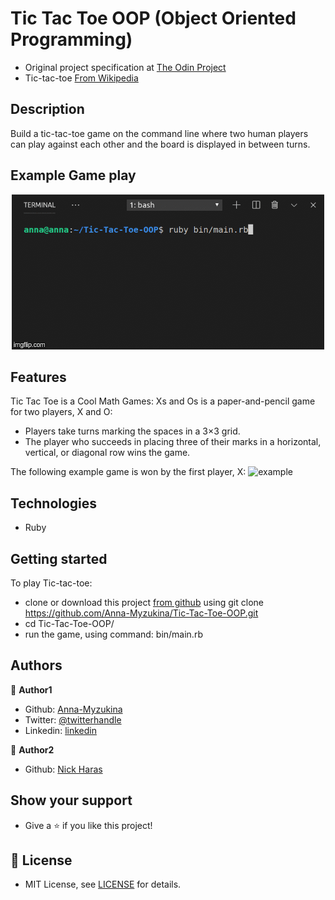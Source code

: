 # Tic Tac Toe OOP (Object Oriented Programming)

- Original project specification at [The Odin Project](https://www.theodinproject.com/courses/ruby-programming/lessons/oop)
- Tic-tac-toe [From Wikipedia](https://en.wikipedia.org/wiki/Tic-tac-toe)

## Description

Build a tic-tac-toe game on the command line where two human players can play against each other and the board is displayed in between turns.

## Example Game play
<p align="center">
  <img src="img/3b2hm4.gif">
</p>

## Features

Tic Tac Toe is a Cool Math Games:
Xs and Os is a paper-and-pencil game for two players, X and O:

- Players take turns marking the spaces in a 3×3 grid.
- The player who succeeds in placing three of their marks in a horizontal, vertical, or diagonal row wins the game.

The following example game is won by the first player, X:
![example](https://upload.wikimedia.org/wikipedia/commons/thumb/1/1b/Tic-tac-toe-game-1.svg/1280px-Tic-tac-toe-game-1.svg.png)

## Technologies

- Ruby

## Getting started

To play Tic-tac-toe:

- clone or download this project [from github](https://github.com/Anna-Myzukina/Tic-Tac-Toe-OOP) using git clone https://github.com/Anna-Myzukina/Tic-Tac-Toe-OOP.git
- cd Tic-Tac-Toe-OOP/
- run the game, using command: bin/main.rb


## Authors

👤 **Author1**

- Github: [Anna-Myzukina](https://github.com/Anna-Myzukina)
- Twitter: [@twitterhandle](https://twitter.com/AnnaMuzykina)
- Linkedin: [linkedin](https://www.linkedin.com/in/ann-muzykina/)

👤 **Author2**

- Github: [Nick Haras](https://github.com/macnick)


## Show your support

* Give a ⭐️ if you like this project!



## 📝 License

* MIT License, see [LICENSE](LICENSE.md) for details.
